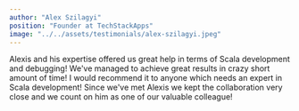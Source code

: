 ```yaml
---
author: "Alex Szilagyi"
position: "Founder at TechStackApps"
image: "../../assets/testimonials/alex-szilagyi.jpeg"
---
```


Alexis and his expertise offered us great help in terms of Scala development and debugging! We've managed to achieve great results in crazy short amount of time! I would recommend it to anyone which needs an expert in Scala development! Since we've met Alexis we kept the collaboration very close and we count on him as one of our valuable colleague!